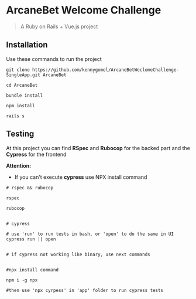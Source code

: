 # ArcaneBet Welcome Challenge

> A Ruby on Rails + Vue.js project

## Installation
 
Use these commands to run the project

```
git clone https://github.com/kennygomel/ArcaneBetWeclomeChallenge-SingleApp.git ArcaneBet

cd ArcaneBet

bundle install

npm install

rails s
```

## Testing

At this project you can find **RSpec** and **Rubocop** for the backed part and the **Cypress** for the frontend

**Attention:**
- If you can't execute **cypress** use NPX install command

```
# rspec && rubocop

rspec

rubocop


# cypress

# use 'run' to run tests in bash, or 'open' to do the same in UI
cypress run || open


# if cypress not working like binary, use next commands


#npx install command

npm i -g npx

#then use 'npx cyrpess' in 'app' folder to run cypress tests

```
